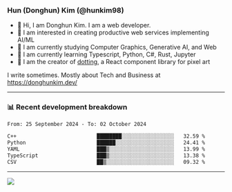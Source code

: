 ### Hun (Donghun) Kim (@hunkim98)

- 👋 Hi, I am Donghun Kim. I am a web developer. 
- 🤔 I am interested in creating productive web services implementing AI/ML
- 🔭 I am currently studying Computer Graphics, Generative AI, and Web 
- 🌱 I am currently learning Typescript, Python, C#, Rust, Jupyter
- 🎨 I am the creator of [dotting](https://github.com/hunkim98/dotting), a React component library for pixel art

I write sometimes. Mostly about Tech and Business at https://donghunkim.dev/

---
### 📊 Recent development breakdown
<!--START_SECTION:waka-->

```txt
From: 25 September 2024 - To: 02 October 2024

C++                          ████████░░░░░░░░░░░░░░░░░   32.59 %
Python                       ██████░░░░░░░░░░░░░░░░░░░   24.41 %
YAML                         ███▒░░░░░░░░░░░░░░░░░░░░░   13.99 %
TypeScript                   ███▒░░░░░░░░░░░░░░░░░░░░░   13.38 %
CSV                          ██▒░░░░░░░░░░░░░░░░░░░░░░   09.32 %
```

<!--END_SECTION:waka-->
---

<!-- <div align='center'> -->
  <img align="center" src="https://github-readme-stats.vercel.app/api?username=hunkim98&theme=dark&show_icons=true"/>
<!-- </div> -->
<!--
**hunkim98/hunkim98** is a ✨ _special_ ✨ repository because its `README.md` (this file) appears on your GitHub profile.

Here are some ideas to get you started:

- 🔭 I’m currently working on ...
- 🌱 I’m currently learning ...
- 👯 I’m looking to collaborate on ...
- 🤔 I’m looking for help with ...
- 💬 Ask me about ...
- 📫 How to reach me: ...
- 😄 Pronouns: ...
- ⚡ Fun fact: ...
-->
